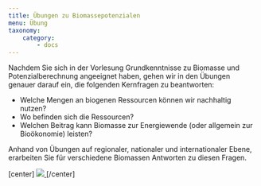 ```yaml
---
title: Übungen zu Biomassepotenzialen
menu: Übung
taxonomy:
    category:
        - docs
---
```



Nachdem Sie sich in der Vorlesung Grundkenntnisse zu Biomasse und Potenzialberechnung angeeignet haben, gehen wir in den Übungen genauer darauf ein, die folgenden Kernfragen zu beantworten:

- Welche Mengen an biogenen Ressourcen können wir nachhaltig nutzen?
- Wo befinden sich die Ressourcen?
- Welchen Beitrag kann Biomasse zur Energiewende (oder allgemein zur Bioökonomie) leisten?

Anhand von Übungen auf regionaler, nationaler und internationaler Ebene, erarbeiten Sie für verschiedene Biomassen Antworten zu diesen Fragen. 

[center]
<a href="https://ilias.opengeoedu.de/ilias/goto.php?target=lm_125&client_id=opengeoedu" markdown="1" target="_blank">
![](/images/exercise.png?resize=200,200)
</a>
[/center]
